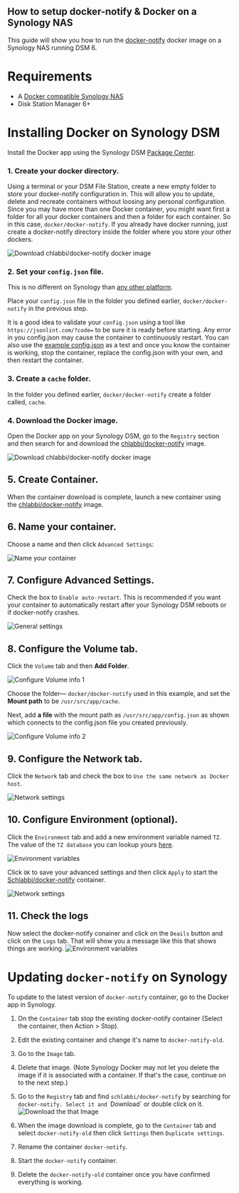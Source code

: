## How to setup docker-notify & Docker on a Synology NAS

This guide will show you how to run the [docker-notify](https://github.com/Schlabbi/docker-notify) docker image on a Synology NAS running DSM 6.

# Requirements

* A [Docker compatible Synology NAS](https://www.synology.com/en-global/dsm/packages/Docker)
* Disk Station Manager 6+

# Installing Docker on Synology DSM

Install the Docker app using the Synology DSM [Package Center](https://www.synology.com/en-global/dsm/packages/Docker).


### 1. Create your docker directory.
Using a terminal or your DSM File Station, create a new empty folder to store your docker-notify configuration in.  This will allow you to update, delete and recreate containers without loosing any personal configuration. Since you may have more than one Docker container, you might want first a folder for all your docker containers and then a folder for each container. So in this case, ```docker/docker-notify```. If you already have docker running, just create a docker-notify directory inside the folder where you store your other dockers.

![Download chlabbi/docker-notify docker image](cache/images/1FIleStation.png)


### 2. Set your ```config.json``` file.
This is no different on Synology than [any other platform](https://github.com/Schlabbi/docker-notify).

Place your ```config.json``` file in the folder you defined earlier, ```docker/docker-notify``` in the previous step.

It is a good idea to validate your ```config.json``` using a tool like ```https://jsonlint.com/?code=``` to be sure it is ready before starting. Any error in you config.json may cause the container to continuously restart. You can also use the [example config.json](https://github.com/Schlabbi/docker-notify/blob/master/config.json.example) as a test and once you know the container is working, stop the container, replace the config.json with your own, and then restart the container. 

### 3. Create a ```cache``` folder. 
In the folder you defined earlier, ```docker/docker-notify``` create a folder called, ```cache```.


### 4. Download the Docker image.
Open the Docker app on your Synology DSM, go to the `Registry` section and then search for and download the [chlabbi/docker-notify](https://github.com/Schlabbi/docker-notify) image.

![Download chlabbi/docker-notify docker image](cache/images/4Registry.png)


## 5. Create Container.
When the container download is complete, launch a new container using the [chlabbi/docker-notify](https://github.com/Schlabbi/docker-notify) image.


## 6. Name your container.
Choose a name and then click ```Advanced Settings```:

![Name your container](cache/images/6Create0.png)


## 7. Configure Advanced Settings.
Check the box to ```Enable auto-restart```. This is recommended if you want your container to automatically restart after your Synology DSM reboots or if docker-notify crashes.

![General settings](cache/images/7Create1.png)


## 8. Configure the Volume tab.
Click the ```Volume``` tab and then **Add Folder**.

![Configure Volume info 1](cache/images/8aVolumes.png)


Choose the folder— ```docker/docker-notify``` used in this example, and set the **Mount path** to be ```/usr/src/app/cache```.

Next, add **a file** with the mount path as ```/usr/src/app/config.json``` as shown which connects to the config.json file you created previously.

![Configure Volume info 2](cache/images/8bVolumes.png)

## 9. Configure the Network tab.
Click the ```Network``` tab and check the box to ```Use the same network as Docker host```. 

![Network settings](cache/images/9network.png)

## 10. Configure Environment (optional).
Click the ```Environment``` tab and add a new environment variable named `TZ`. The value of the `TZ database` you can lookup yours [here](https://en.wikipedia.org/wiki/List_of_tz_database_time_zones). 

![Environment variables](cache/images/10Enviornment.png)

Click ```OK``` to save your advanced settings and then click ```Apply``` to start the [Schlabbi/docker-notify](https://github.com/Schlabbi/docker-notify) container.

![Network settings](cache/images/11Running.png)


## 11. Check the logs
Now select the docker-notify conainer and click on the `Deails` button and click on the `Logs` tab. That will show you a message like this that shows things are working. 
![Environment variables](cache/images/12Log.png)

# Updating ```docker-notify``` on Synology

To update to the latest version of ```docker-notify``` container, go to the Docker app in Synology. 

1. On the `Container` tab stop the existing docker-notify container (Select the container, then Action > Stop).
1. Edit the existing container and change it's name to `docker-notify-old`.
1. Go to the `Image` tab. 
1. Delete that image. (Note Synology Docker may not let you delete the image if it is associated with a container. If that's the case, continue on to the next step.)
1. Go to the `Registry` tab and find `schlabbi/docker-notify` by searching for `docker-notify. Select it and `Download` or double click on it.
![Download the that Image](cache/images/download.png)

1. When the image download is complete, go to the `Container` tab and select `docker-notify-old` then click `Settings` then `Duplicate settings`. 
1. Rename the container `docker-notify`.
1. Start the `docker-notify` container.
1. Delete the `docker-notify-old` container once you have confirmed everything is working.